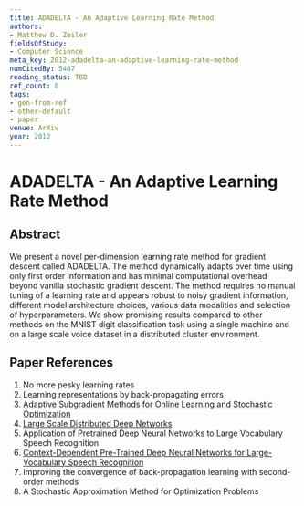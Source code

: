 ```yaml
---
title: ADADELTA - An Adaptive Learning Rate Method
authors:
- Matthew D. Zeiler
fieldsOfStudy:
- Computer Science
meta_key: 2012-adadelta-an-adaptive-learning-rate-method
numCitedBy: 5487
reading_status: TBD
ref_count: 8
tags:
- gen-from-ref
- other-default
- paper
venue: ArXiv
year: 2012
---
```


# ADADELTA - An Adaptive Learning Rate Method

## Abstract

We present a novel per-dimension learning rate method for gradient descent called ADADELTA. The method dynamically adapts over time using only first order information and has minimal computational overhead beyond vanilla stochastic gradient descent. The method requires no manual tuning of a learning rate and appears robust to noisy gradient information, different model architecture choices, various data modalities and selection of hyperparameters. We show promising results compared to other methods on the MNIST digit classification task using a single machine and on a large scale voice dataset in a distributed cluster environment.

## Paper References

1. No more pesky learning rates
2. Learning representations by back-propagating errors
3. [Adaptive Subgradient Methods for Online Learning and Stochastic Optimization](2010-adaptive-subgradient-methods-for-online-learning-and-stochastic-optimization)
4. [Large Scale Distributed Deep Networks](2012-large-scale-distributed-deep-networks)
5. Application of Pretrained Deep Neural Networks to Large Vocabulary Speech Recognition
6. [Context-Dependent Pre-Trained Deep Neural Networks for Large-Vocabulary Speech Recognition](2012-context-dependent-pre-trained-deep-neural-networks-for-large-vocabulary-speech-recognition)
7. Improving the convergence of back-propagation learning with second-order methods
8. A Stochastic Approximation Method for Optimization Problems
